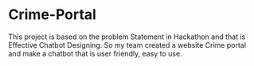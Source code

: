 # Crime-Portal
This project is based on the problem Statement in Hackathon and that is Effective Chatbot Designing. So my team created a website Crime portal and make a chatbot that is user friendly, easy to use.
